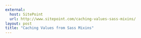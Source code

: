 ```yaml
---
external: 
  host: SitePoint
  url: http://www.sitepoint.com/caching-values-sass-mixins/
layout: post
title: "Caching Values from Sass Mixins"
---
```

